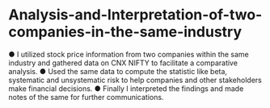 # Analysis-and-Interpretation-of-two-companies-in-the-same-industry
● I utilized stock price information from two companies within the same industry and gathered data on CNX 
NIFTY to facilitate a comparative analysis. 
● Used the same data to compute the statistic like beta, systematic and unsystematic risk to help companies 
and other stakeholders make financial decisions. 
● Finally I interpreted the findings and made notes of the same for further communications. 
